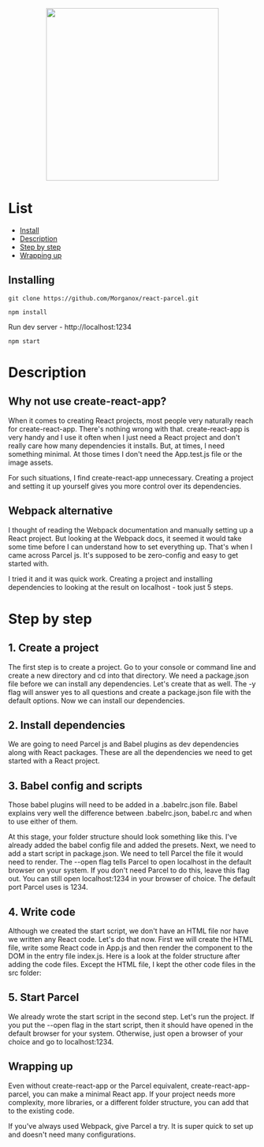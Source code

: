 <div align="center">
	<img width="350" height="350" src="https://upload.wikimedia.org/wikipedia/commons/a/a7/React-icon.svg">
</div>

# List

- [Install](#Installing)
- [Description](#Description)
- [Step by step](#Step-by-step)
- [Wrapping up](#Wrapping-up)

## Installing

```
git clone https://github.com/Morganox/react-parcel.git
```

```
npm install
```

Run dev server - http://localhost:1234

```
npm start
```

# Description

## Why not use create-react-app?

When it comes to creating React projects, most people very naturally reach for create-react-app. There's nothing wrong with that. create-react-app is very handy and I use it often when I just need a React project and don't really care how many dependencies it installs. But, at times, I need something minimal. At those times I don't need the App.test.js file or the image assets.

For such situations, I find create-react-app unnecessary. Creating a project and setting it up yourself gives you more control over its dependencies.

## Webpack alternative

I thought of reading the Webpack documentation and manually setting up a React project. But looking at the Webpack docs, it seemed it would take some time before I can understand how to set everything up. That's when I came across Parcel js. It's supposed to be zero-config and easy to get started with.

I tried it and it was quick work. Creating a project and installing dependencies to looking at the result on localhost - took just 5 steps.

# Step by step

## 1. Create a project

The first step is to create a project. Go to your console or command line and create a new directory and cd into that directory.
We need a package.json file before we can install any dependencies. Let's create that as well.
The -y flag will answer yes to all questions and create a package.json file with the default options. Now we can install our dependencies.

## 2. Install dependencies

We are going to need Parcel js and Babel plugins as dev dependencies along with React packages.
These are all the dependencies we need to get started with a React project.

## 3. Babel config and scripts

Those babel plugins will need to be added in a .babelrc.json file. Babel explains very well the difference between .babelrc.json, babel.rc and when to use either of them.

At this stage, your folder structure should look something like this.
I've already added the babel config file and added the presets.
Next, we need to add a start script in package.json.
We need to tell Parcel the file it would need to render. The --open flag tells Parcel to open localhost in the default browser on your system. If you don't need Parcel to do this, leave this flag out. You can still open localhost:1234 in your browser of choice. The default port Parcel uses is 1234.

## 4. Write code

Although we created the start script, we don't have an HTML file nor have we written any React code. Let's do that now. First we will create the HTML file, write some React code in App.js and then render the component to the DOM in the entry file index.js.
Here is a look at the folder structure after adding the code files. Except the HTML file, I kept the other code files in the src folder:

## 5. Start Parcel

We already wrote the start script in the second step. Let's run the project.
If you put the --open flag in the start script, then it should have opened in the default browser for your system. Otherwise, just open a browser of your choice and go to localhost:1234.

## Wrapping up

Even without create-react-app or the Parcel equivalent, create-react-app-parcel, you can make a minimal React app. If your project needs more complexity, more libraries, or a different folder structure, you can add that to the existing code.

If you've always used Webpack, give Parcel a try. It is super quick to set up and doesn't need many configurations.
